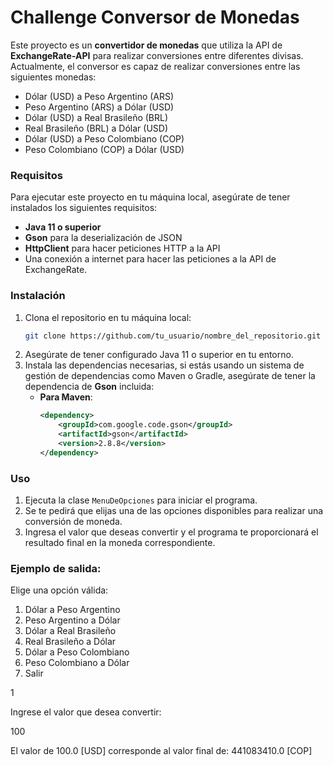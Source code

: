 # Challenge Conversor de Monedas

Este proyecto es un **convertidor de monedas** que utiliza la API de **ExchangeRate-API** para realizar conversiones entre diferentes divisas. Actualmente, el conversor es capaz de realizar conversiones entre las siguientes monedas:

- Dólar (USD) a Peso Argentino (ARS)
- Peso Argentino (ARS) a Dólar (USD)
- Dólar (USD) a Real Brasileño (BRL)
- Real Brasileño (BRL) a Dólar (USD)
- Dólar (USD) a Peso Colombiano (COP)
- Peso Colombiano (COP) a Dólar (USD)

### Requisitos

Para ejecutar este proyecto en tu máquina local, asegúrate de tener instalados los siguientes requisitos:

- **Java 11 o superior**
- **Gson** para la deserialización de JSON
- **HttpClient** para hacer peticiones HTTP a la API
- Una conexión a internet para hacer las peticiones a la API de ExchangeRate.

### Instalación

1. Clona el repositorio en tu máquina local:
    ```bash
    git clone https://github.com/tu_usuario/nombre_del_repositorio.git
    ```
2. Asegúrate de tener configurado Java 11 o superior en tu entorno.
3. Instala las dependencias necesarias, si estás usando un sistema de gestión de dependencias como Maven o Gradle, asegúrate de tener la dependencia de **Gson** incluida:
    - **Para Maven**:
      ```xml
      <dependency>
          <groupId>com.google.code.gson</groupId>
          <artifactId>gson</artifactId>
          <version>2.8.8</version>
      </dependency>
      ```

### Uso

1. Ejecuta la clase `MenuDeOpciones` para iniciar el programa.
2. Se te pedirá que elijas una de las opciones disponibles para realizar una conversión de moneda.
3. Ingresa el valor que deseas convertir y el programa te proporcionará el resultado final en la moneda correspondiente.

### Ejemplo de salida:
Elige una opción válida:

1) Dólar a Peso Argentino
2) Peso Argentino a Dólar
3) Dólar a Real Brasileño
4) Real Brasileño a Dólar
5) Dólar a Peso Colombiano
6) Peso Colombiano a Dólar
7) Salir
   
1

Ingrese el valor que desea convertir:

100

El valor de 100.0 [USD] corresponde al valor final de: 441083410.0 [COP]
